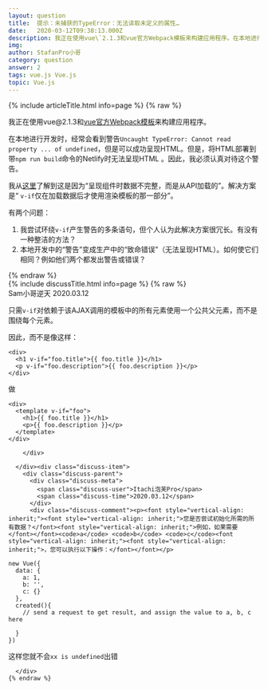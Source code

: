 ```yaml
---
layout: question
title:  提示：未捕获的TypeError：无法读取未定义的属性…
date:   2020-03-12T09:38:13.000Z
description: 我正在使用vue\`2.1.3和vue官方Webpack模板来构建应用程序。在本地进行开发时，经常会看到警告Uncaught TypeError  Ca...
img: 
author: StafanPro小哥
category: question
answer: 2
tags: vue.js Vue.js
topic: Vue.js
---
```

<div class="article-root">
  <div class="article">
    {% include articleTitle.html info=page %}
    {% raw %}
    <div class="article-content"><p><font style="vertical-align: inherit;"><font style="vertical-align: inherit;">我正在使用vue@2.1.3和</font></font><a href="https://github.com/vuejs-templates/webpack" rel="noreferrer"><font style="vertical-align: inherit;"><font style="vertical-align: inherit;">vue官方Webpack模板</font></font></a><font style="vertical-align: inherit;"><font style="vertical-align: inherit;">来构建应用程序。</font></font></p>

<p><font style="vertical-align: inherit;"><font style="vertical-align: inherit;">在本地进行开发时，经常会看到警告</font></font><code>Uncaught TypeError: Cannot read property ... of undefined</code><font style="vertical-align: inherit;"><font style="vertical-align: inherit;">，但是可以成功呈现HTML。</font><font style="vertical-align: inherit;">但是，将HTML部署到带</font></font><code>npm run build</code><font style="vertical-align: inherit;"><font style="vertical-align: inherit;">命令的</font><font style="vertical-align: inherit;">Netlify时无法呈现HTML </font><font style="vertical-align: inherit;">。</font><font style="vertical-align: inherit;">因此，我必须认真对待这个警告。</font></font></p>

<p><font style="vertical-align: inherit;"><font style="vertical-align: inherit;">我从</font></font><a href="https://forum-archive.vuejs.org/topic/3953/cannot-read-property-warning/2" rel="noreferrer"><font style="vertical-align: inherit;"><font style="vertical-align: inherit;">这里</font></font></a><font style="vertical-align: inherit;"><font style="vertical-align: inherit;">了解到这是因为“呈现组件时数据不完整，而是从API加载的”。</font><font style="vertical-align: inherit;">解决方案是“ </font></font><code>v-if</code><font style="vertical-align: inherit;"><font style="vertical-align: inherit;">仅在加载数据后才</font><font style="vertical-align: inherit;">使用</font><font style="vertical-align: inherit;">渲染模板的那一部分”。</font></font></p>

<p><font style="vertical-align: inherit;"><font style="vertical-align: inherit;">有两个问题：</font></font></p>

<ol>
<li><font style="vertical-align: inherit;"><font style="vertical-align: inherit;">我尝试环绕</font></font><code>v-if</code><font style="vertical-align: inherit;"><font style="vertical-align: inherit;">产生警告的多条语句，但个人认为此解决方案很冗长。</font><font style="vertical-align: inherit;">有没有一种整洁的方法？</font></font></li>
<li><font style="vertical-align: inherit;"><font style="vertical-align: inherit;">本地开发中的“警告”变成生产中的“致命错误”（无法呈现HTML）。</font><font style="vertical-align: inherit;">如何使它们相同？</font><font style="vertical-align: inherit;">例如他们两个都发出警告或错误？</font></font></li>
</ol></div>
    {% endraw %}
  </div>

  <div class="discuss-wrapper">
    {% include discussTitle.html info=page %}
    {% raw %}
    <div class="discuss-item">
        <div class="discuss-parent">
          <div class="discuss-meta">
            <span class="discuss-user">Sam小哥逆天</span>
            <span class="discuss-time">2020.03.12</span>
          </div>
          <div class="discuss-comment"><p><font style="vertical-align: inherit;"><font style="vertical-align: inherit;">只需</font></font><code>v-if</code><font style="vertical-align: inherit;"><font style="vertical-align: inherit;">对依赖于该AJAX调用的模板中的所有元素</font><font style="vertical-align: inherit;">使用</font><font style="vertical-align: inherit;">一个公共父元素，而不是围绕每个元素。</font></font></p>

<p><font style="vertical-align: inherit;"><font style="vertical-align: inherit;">因此，而不是像这样：</font></font></p>

<pre><code>&lt;div&gt;<font></font>
  &lt;h1 v-if="foo.title"&gt;{{ foo.title }}&lt;/h1&gt;<font></font>
  &lt;p v-if="foo.description"&gt;{{ foo.description }}&lt;/p&gt;<font></font>
&lt;/div&gt;<font></font>
</code></pre>

<p><font style="vertical-align: inherit;"><font style="vertical-align: inherit;">做</font></font></p>

<pre><code>&lt;div&gt;<font></font>
  &lt;template v-if="foo"&gt;<font></font>
    &lt;h1&gt;{{ foo.title }}&lt;/h1&gt;<font></font>
    &lt;p&gt;{{ foo.description }}&lt;/p&gt;<font></font>
  &lt;/template&gt;<font></font>
&lt;/div&gt;<font></font>
</code></pre></div>
        </div>
        
      </div><div class="discuss-item">
        <div class="discuss-parent">
          <div class="discuss-meta">
            <span class="discuss-user">Itachi泡芙Pro</span>
            <span class="discuss-time">2020.03.12</span>
          </div>
          <div class="discuss-comment"><p><font style="vertical-align: inherit;"><font style="vertical-align: inherit;">您是否尝试初始化所需的所有数据？</font><font style="vertical-align: inherit;">例如，如果需要</font></font><code>a</code> <code>b</code> <code>c</code><font style="vertical-align: inherit;"><font style="vertical-align: inherit;">，您可以执行以下操作：</font></font></p>

<pre><code>new Vue({<font></font>
  data: {<font></font>
    a: 1,<font></font>
    b: '',<font></font>
    c: {}<font></font>
  },<font></font>
  created(){<font></font>
    // send a request to get result, and assign the value to a, b, c here<font></font>
<font></font>
  }<font></font>
})<font></font>
</code></pre>

<p><font style="vertical-align: inherit;"><font style="vertical-align: inherit;">这样您就不会</font></font><code>xx is undefined</code><font style="vertical-align: inherit;"><font style="vertical-align: inherit;">出错</font></font></p></div>
        </div>
        
      </div>
    {% endraw %}
  </div>
<div>

